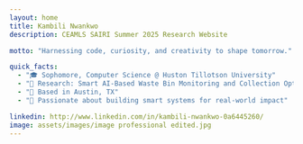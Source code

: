 ```yaml
---
layout: home
title: Kambili Nwankwo
description: CEAMLS SAIRI Summer 2025 Research Website

motto: "Harnessing code, curiosity, and creativity to shape tomorrow."

quick_facts:
  - "🎓 Sophomore, Computer Science @ Huston Tillotson University"
  - "🔬 Research: Smart AI-Based Waste Bin Monitoring and Collection Optimization on   Morgan State University Campus"
  - "📍 Based in Austin, TX"
  - "🚀 Passionate about building smart systems for real-world impact"

linkedin: http://www.linkedin.com/in/kambili-nwankwo-0a6445260/
image: assets/images/image professional edited.jpg
---
```

